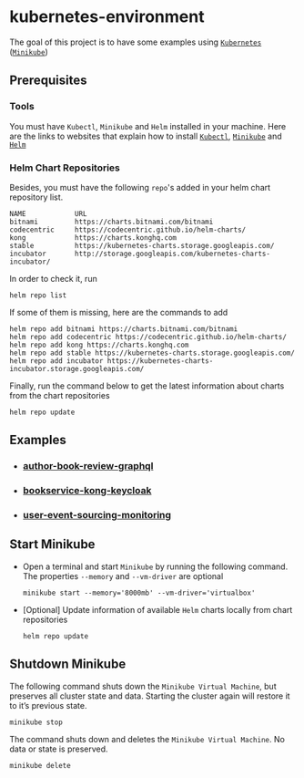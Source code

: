 # kubernetes-environment

The goal of this project is to have some examples using [`Kubernetes`](https://kubernetes.io) ([`Minikube`](https://github.com/kubernetes/minikube))

## Prerequisites

### Tools

You must have `Kubectl`, `Minikube` and `Helm` installed in your machine. Here are the links to websites that explain how to install [`Kubectl`](https://kubernetes.io/docs/tasks/tools/install-kubectl/), [`Minikube`](https://kubernetes.io/docs/tasks/tools/install-minikube/) and [`Helm`](https://helm.sh/docs/intro/install/)

### Helm Chart Repositories

Besides, you must have the following `repo`'s added in your helm chart repository list.
```
NAME            URL
bitnami         https://charts.bitnami.com/bitnami
codecentric     https://codecentric.github.io/helm-charts/
kong            https://charts.konghq.com
stable          https://kubernetes-charts.storage.googleapis.com/
incubator       http://storage.googleapis.com/kubernetes-charts-incubator/
```

In order to check it, run
```
helm repo list
```

If some of them is missing, here are the commands to add
```
helm repo add bitnami https://charts.bitnami.com/bitnami
helm repo add codecentric https://codecentric.github.io/helm-charts/
helm repo add kong https://charts.konghq.com
helm repo add stable https://kubernetes-charts.storage.googleapis.com/
helm repo add incubator https://kubernetes-charts-incubator.storage.googleapis.com/
```

Finally, run the command below to get the latest information about charts from the chart repositories
```
helm repo update
``` 

## Examples

- ### [author-book-review-graphql](https://github.com/ivangfr/kubernetes-environment/tree/master/author-book-review-graphql)
- ### [bookservice-kong-keycloak](https://github.com/ivangfr/kubernetes-environment/tree/master/bookservice-kong-keycloak)
- ### [user-event-sourcing-monitoring](https://github.com/ivangfr/kubernetes-environment/tree/master/user-event-sourcing-monitoring)

## Start Minikube

- Open a terminal and start `Minikube` by running the following command. The properties `--memory` and `--vm-driver` are optional
  ```
  minikube start --memory='8000mb' --vm-driver='virtualbox'
  ```

- \[Optional\] Update information of available `Helm` charts locally from chart repositories
  ```
  helm repo update
  ```

## Shutdown Minikube

The following command shuts down the `Minikube Virtual Machine`, but preserves all cluster state and data. Starting the cluster again will restore it to it’s previous state.
```
minikube stop
```

The command shuts down and deletes the `Minikube Virtual Machine`. No data or state is preserved.
```
minikube delete
```
